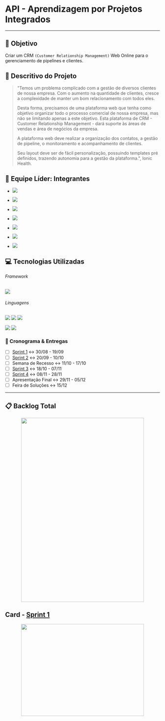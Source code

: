 # API - Aprendizagem por Projetos Integrados
---

## :dart: Objetivo
Criar um CRM `(Customer Relationship Management)` Web Online para o gerenciamento de pipelines e clientes.


## :scroll: Descritivo do Projeto
> "Temos um problema complicado com a gestão de diversos clientes de nossa empresa. Com o aumento na quantidade de clientes, cresce a complexidade de manter um bom relacionamento com todos eles.
> 
> Desta forma, precisamos de uma plataforma web que tenha como objetivo organizar todo o processo comercial de nossa empresa, mas não se limitando apenas a este objetivo. Esta plataforma de CRM - Customer Relationship Management - dará suporte às áreas de vendas e área de negócios da empresa.
> 
> A plataforma web deve realizar a organização dos contatos, a gestão de pipeline, o monitoramento e acompanhamento de clientes.
> 
> Seu layout deve ser de fácil personalização, possuindo templates pré definidos, trazendo autonomia 
para a gestão da plataforma.", Ionic Health.


## :busts_in_silhouette: Equipe Líder: Integrantes
- [![](https://img.shields.io/badge/Daniela%20dos%20Santo%20Meirelles-white?style=flat&logo=github&logoColor=white&labelColor=black)](https://github.com/DanielaMeirelles "Scrum Team")

- [![](https://img.shields.io/badge/%20-João%20Vitor%20Evaristo%20da%20Silva-white?style=flat&logo=github&logoColor=white&labelColor=black)](https://github.com/Joaoevr "Scrum Team")

- [![](https://img.shields.io/badge/-Leonardo%20Gustavo%20Ribeiro-white?style=flat&logo=github&logoColor=white&labelColor=black)](https://www.github.com/Leo0256 "Product Owner")

- [![](https://img.shields.io/badge/Luiz%20Gustavo%20Vieira-white?style=flat&logo=github&logoColor=white&labelColor=black)](https://github.com/UkitakeKazui "Scrum Team")

- [![](https://img.shields.io/badge/Matheus%20Emboaba%20Mello%20de%20Souza-white?style=flat&logo=github&logoColor=white&labelColor=black)](https://github.com/MatheusEmboabaTeteu "Scrum Team")

- [![](https://img.shields.io/badge/Sarah%20da%20Boa%20Viagem%20Santana-white?style=flat&logo=github&logoColor=white&labelColor=black)](https://github.com/Sarah781 "Scrum Team")

- [![](https://img.shields.io/badge/Thiago%20da%20Silva-white?style=flat&logo=github&logoColor=white&labelColor=black)](https://github.com/tsilvaBR "Scrum Master")


## :computer: Tecnologias Utilizadas
###### Framework
[![](https://img.shields.io/badge/-ASP.NET-00a1f1?style=flat&logo=dotnet&logoColor=white&labelColor=783bd2)](https://dotnet.microsoft.com/apps/aspnet "ASP.NET")

###### Linguagens
[![](https://img.shields.io/badge/-HTML-e34f26?style=flat&logo=html5&logoColor=white)](https://www.w3schools.com/html "HTML") [![](https://img.shields.io/badge/-CSS-0099e5?style=flat&logo=css3&logoColor=white)](https://www.w3schools.com/css "CSS") [![](https://img.shields.io/badge/-JavaScript-f7df1e?style=flat&logo=javascript&logoColor=gray)](https://www.w3schools.com/js "JavaScript")

[![](https://img.shields.io/badge/-C%23-783bd2?style=flat&logo=csharp&logoColor=white)](https://docs.microsoft.com/pt-br/dotnet/csharp/ "C#") [![](https://img.shields.io/badge/-PostgreSQL-00758f?style=flat&logo=postgresql&logoColor=white)](https://www.postgresql.org/ "PostgreSQL")

### :calendar: Cronograma & Entregas
- [ ] [Sprint 1](https://github.com/Leo0256/API-IoniCRM_IonicHealth/tree/Sprint_1) :left_right_arrow: 30/08 - 19/09
- [ ] [Sprint 2](https://github.com/Leo0256/API-IoniCRM_IonicHealth/tree/Sprint_2) :left_right_arrow: 20/09 - 10/10
- [ ] Semana de Recesso :left_right_arrow: 11/10 - 17/10
- [ ] [Sprint 3](https://github.com/Leo0256/API-IoniCRM_IonicHealth/tree/Sprint_3) :left_right_arrow: 18/10 - 07/11
- [ ] [Sprint 4](https://github.com/Leo0256/API-IoniCRM_IonicHealth/tree/Sprint_4) :left_right_arrow: 08/11 - 28/11
- [ ] Apresentação Final :left_right_arrow: 29/11 - 05/12
- [ ] Feira de Soluções :left_right_arrow: 15/12

---

## :clipboard: Backlog Total
<p align="center">
  <img src="https://via.placeholder.com/400x600/444444" width="400" height="600">
</p>

## Card - [Sprint 1](https://github.com/Leo0256/API-IoniCRM_IonicHealth/tree/Sprint_1)
<p align="center">
  <img src="https://via.placeholder.com/400x300/444444" width="400" height="300">
</p>



